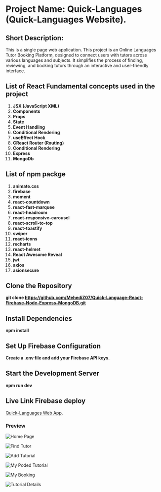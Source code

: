 # Project Name: Quick-Languages (Quick-Languages Website).

## Short Description:

This is a single page web application. This project is an Online Languages Tutor Booking Platform, designed to connect users with tutors across various languages and subjects. It simplifies the process of finding, reviewing, and booking tutors through an interactive and user-friendly interface.

## List of React Fundamental concepts used in the project

1. **JSX (JavaScript XML)**
2. **Components**
3. **Props**
4. **State**
5. **Event Handling**
6. **Conditional Rendering**
7. **useEffect Hook**
8. **CReact Router (Routing)**
9. **Conditional Rendering**
10. **Express**
11. **MongoDb**

## List of npm packge

1. **animate.css**
2. **firebase**
3. **moment**
4. **react-countdown**
5. **react-fast-marquee**
6. **react-headroom**
7. **react-responsive-carousel**
8. **react-scroll-to-top**
9. **react-toastify**
10. **swiper**
11. **react-icons**
12. **recharts**
13. **react-helmet**
14. **React Awesome Reveal**
15. **jwt**
16. **axios**
17. **asionsecure**

## Clone the Repository
**git clone https://github.com/MehediZ07/Quick-Language-React-Firebase-Node-Express-MongoDB.git**

## Install Dependencies
**npm install**

## Set Up Firebase Configuration
**Create a .env file and add your Firebase API keys.**

## Start the Development Server
**npm run dev**

## Live Link Firebase deploy

[Quick-Languages Web App](https://quick-language.web.app/).

### Preview

![Home Page](./src/assets/images/Home-Page.png)

![Find Tutor](./src/assets/images/Find-Tutor.png)

![Add Tutorial](./src/assets/images/Add-Tutorial.png)

![My Poded Tutorial](./src/assets/images/My-Tutorial.png)

![My Booking](./src/assets/images/My-Booking.png)

![Tutorial Details](./src/assets/images/Details.png)
